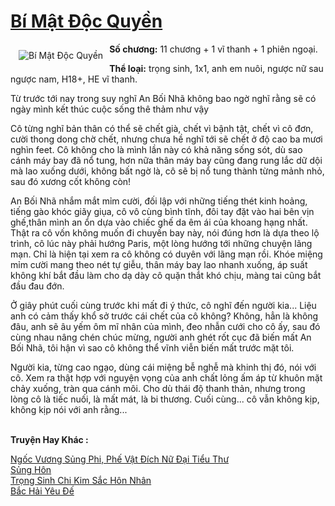 <a href="https://utruyen.com/bi-mat-doc-quyen/17845/" title="Bí Mật Độc Quyền"><h1>Bí Mật Độc Quyền</h1></a><div style="display:table"><img align="right" style="float: left; padding: 10px;" src="https://utruyen.com/images/story/200x260/bi-mat-doc-quyen.jpg" alt="Bí Mật Độc Quyền"><b>Số chương:</b> 11 chương + 1 vĩ thanh + 1 phiên ngoại. <p></p><b>Thể loại:</b> trọng sinh, 1x1, anh em nuôi, ngược nữ sau ngược nam, H18+, HE vĩ thanh.<p></p>Từ trước tới nay trong suy nghĩ An Bối Nhã không bao ngờ nghĩ rằng sẽ có ngày mình kết thúc cuộc sống thê thảm như vậy <p></p>Cô từng nghĩ bản thân có thể sẽ chết già, chết vì bậnh tật, chết vì cô đơn, cười thong dong chờ chết, nhưng chưa hề nghĩ tới sẽ chết ở độ cao ba mươi nghìn feet. Cô không cho là mình lần này có khả năng sống sót, dù sao cánh máy bay đã nổ tung, hơn nữa thân máy bay cũng đang rung lắc dữ dội mà lao xuống dưới, không bất ngờ là, cô sẽ bị nổ tung thành từng mảnh nhỏ, sau đó xương cốt không còn!<p></p>An Bối Nhã nhắm mắt mỉm cười, đối lập với những tiếng thét kinh hoảng, tiếng gào khóc giãy giụa, cô vô cùng bình tĩnh, đôi tay đặt vào hai bên vịn ghế,thân mình an ổn dựa vào chiếc ghế da êm ái của khoang hạng nhất. Thật ra cô vốn không muốn đi chuyến bay này, nói đúng hơn là dựa theo lộ trình, cô lúc này phải hướng Paris, một lòng hướng tới những chuyện lãng mạn. Chỉ là hiện tại xem ra cô không có duyên với lãng mạn rồi. Khóe miệng mỉm cười mang theo nét tự giễu, thân máy bay lao nhanh xuống, áp suất không khí bắt đầu làm cho dạ dày cô quặn thắt khó chịu, màng tai cũng bắt đầu đau đớn.<p></p>Ở giây phút cuối cùng trước khi mất đi ý thức, cô nghĩ đến người kia... Liệu anh có cảm thấy khổ sở trước cái chết của cô không? Không, hẳn là không đâu, anh sẽ âu yếm ôm mĩ nhân của mình, đeo nhẫn cưới cho cô ấy, sau đó cùng nhau nâng chén chúc mừng, người anh ghét rốt cục đã biến mất An Bối Nhã, tôi hận vì sao cô không thể vĩnh viễn biến mất trước mặt tôi.<p></p>Người kia, từng cao ngạo, dùng cái miệng bễ nghễ mà khinh thị đó, nói với cô. Xem ra thật hợp với nguyện vọng của anh chất lỏng ấm áp từ khuôn mặt chảy xuống, tràn qua cánh môi. Cho dù thái độ thanh thản, nhưng trong lòng cô là tiếc nuối, là mất mát, là bi thương. Cuối cùng... cô vẫn không kịp, không kịp nói với anh rằng...</div><p><br><b>Truyện Hay Khác :</b></p><a href="https://utruyen.com/ngoc-vuong-sung-phi-phe-vat-dich-nu-dai-tieu-thu/13791/" alt="Ngốc Vương Sủng Phi, Phế Vật Đích Nữ Đại Tiểu Thư">Ngốc Vương Sủng Phi, Phế Vật Đích Nữ Đại Tiểu Thư</a><br/><a href="https://www.flickr.com/photos/184340401@N07/48754784916/" alt="Sủng Hôn">Sủng Hôn</a><br/><a href="https://dammyh.wordpress.com/2019/11/07/tro%cc%a3ng-sinh-chi-kim-sac-hon-nhan/" alt="Trọng Sinh Chi Kim Sắc Hôn Nhân">Trọng Sinh Chi Kim Sắc Hôn Nhân</a><br/><a href="https://dammyh.wordpress.com/2019/11/07/bac-hai-yeu-de/" alt="Bắc Hải Yêu Đế">Bắc Hải Yêu Đế</a><br/>